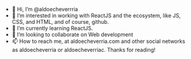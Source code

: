 - 👋 Hi, I’m @aldoecheverrria
- 👀 I’m interested in working with ReactJS and the ecosystem, like JS, CSS, and HTML, and of course, github.
- 🌱 I’m currently learning ReactJS.
- 💞️ I’m looking to collaborate on Web development
- 📫 How to reach me, at aldoecheverria.com and other social networks as aldoecheverria or aldoecheverriac.
Thanks for reading!

<!---
aldoecheverrria/aldoecheverrria is a ✨ special ✨ repository because its `README.md` (this file) appears on your GitHub profile.
You can click the Preview link to take a look at your changes.
--->
